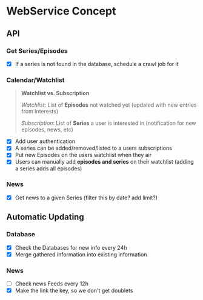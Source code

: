 # WebService Concept

## API

### Get Series/Episodes

- [x] If a series is not found in the database, schedule a crawl job for it 

### Calendar/Watchlist

> **Watchlist vs. Subscription**
> 
> *Watchlist*: List of **Episodes** not watched yet (updated with new entries from Interests)
>
> *Subscription*: List of **Series** a user is interested in (notification for new episodes, news, etc)

- [x] Add user authentication
- [x] A series can be added/removed/listed to a users subscriptions
- [x] Put new Episodes on the users watchlist when they air
- [x] Users can manually add **episodes and series** on their watchlist (adding a series adds all episodes)

### News

- [x] Get news to a given Series (filter this by date? add limit?)

## Automatic Updating

### Database

- [x] Check the Databases for new info every 24h
- [x] Merge gathered information into existing information

### News

- [ ] Check news Feeds every 12h
- [x] Make the link the key, so we don't get doublets

